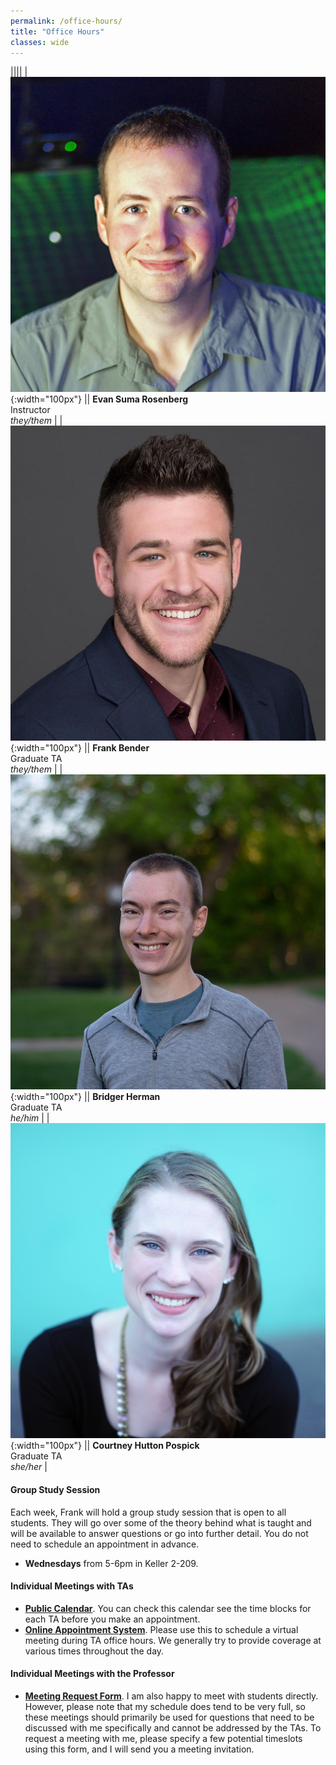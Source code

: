 ```yaml
---
permalink: /office-hours/
title: "Office Hours"
classes: wide
---
```


||||
| ![](/images/evan.jpg){:width="100px"} || **Evan Suma Rosenberg** <br> Instructor <br> *they/them* |
| ![](/images/frank.jpg){:width="100px"} || **Frank Bender** <br> Graduate TA <br> *they/them* |
| ![](/images/bridger.jpg){:width="100px"} || **Bridger Herman** <br> Graduate TA <br> *he/him* |
| ![](/images/courtney.jpg){:width="100px"} || **Courtney Hutton Pospick** <br> Graduate TA <br> *she/her* |

#### Group Study Session

Each week, Frank will hold a group study session that is open to all students. They will go over some of the theory behind what is taught and will be available to answer questions or go into further detail.  You do not need to schedule an appointment in advance.
- **Wednesdays** from 5-6pm in Keller 2-209.


#### Individual Meetings with TAs

- [**Public Calendar**](https://calendar.google.com/calendar/u/0?cid=Y19wb2Z1djljc2dwZDU0YW1iaWxvcmNoNXU5Z0Bncm91cC5jYWxlbmRhci5nb29nbGUuY29t). You can check this calendar see the time blocks for each TA before you make an appointment.
- [**Online Appointment System**](https://csci4611.youcanbook.me).  Please use this to schedule a virtual meeting during TA office hours.  We generally try to provide coverage at various times throughout the day.

#### Individual Meetings with the Professor

- [**Meeting Request Form**](https://forms.gle/5iMyrHdrgmwmcYSE9). I am also happy to meet with students directly. However, please note that my schedule does tend to be very full, so these meetings should primarily be used for questions that need to be discussed with me specifically and cannot be addressed by the TAs. To request a meeting with me, please specify a few potential timeslots using this form, and I will send you a meeting invitation.